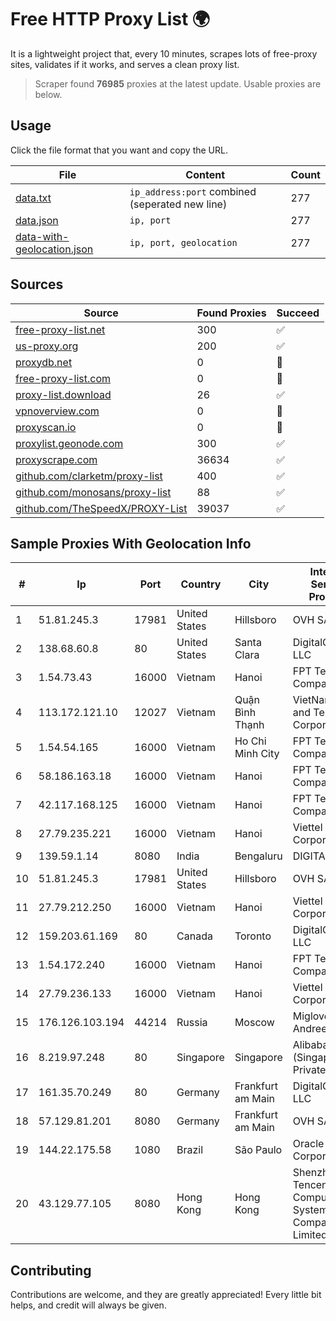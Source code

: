 
# Free HTTP Proxy List 🌍

It is a lightweight project that, every 10 minutes, scrapes lots of free-proxy sites, validates if it works, and serves a clean proxy list.


> Scraper found **76985** proxies at the latest update. Usable proxies are below.

## Usage

Click the file format that you want and copy the URL.


|File|Content|Count|
|----|-------|-----|
|[data.txt](https://raw.githubusercontent.com/themiralay/Proxy-List-World/master/data.txt)|`ip_address:port` combined (seperated new line)|277|
|[data.json](https://raw.githubusercontent.com/themiralay/Proxy-List-World/master/data.json)|`ip, port`|277|
|[data-with-geolocation.json](https://raw.githubusercontent.com/themiralay/Proxy-List-World/master/data-with-geolocation.json)|`ip, port, geolocation`|277|

## Sources

|Source|Found Proxies|Succeed|
|------|-------------|-------|
|[free-proxy-list.net](https://free-proxy-list.net)|300|✅|
|[us-proxy.org](https://www.us-proxy.org)|200|✅|
|[proxydb.net](http://proxydb.net)|0|🚫|
|[free-proxy-list.com](https://free-proxy-list.com/?page=&port=&type%5B%5D=http&type%5B%5D=https&up_time=0&search=Search)|0|🚫|
|[proxy-list.download](https://www.proxy-list.download/HTTP)|26|✅|
|[vpnoverview.com](https://vpnoverview.com/privacy/anonymous-browsing/free-proxy-servers)|0|🚫|
|[proxyscan.io](https://www.proxyscan.io)|0|🚫|
|[proxylist.geonode.com](https://proxylist.geonode.com/api/proxy-list?limit=300&page=1&sort_by=lastChecked&sort_type=desc&protocols=http,https)|300|✅|
|[proxyscrape.com](https://api.proxyscrape.com/v2/?request=displayproxies&protocol=http&timeout=10000&country=all&ssl=all&anonymity=all)|36634|✅|
|[github.com/clarketm/proxy-list](https://raw.githubusercontent.com/clarketm/proxy-list/master/proxy-list-raw.txt)|400|✅|
|[github.com/monosans/proxy-list](https://raw.githubusercontent.com/monosans/proxy-list/main/proxies/http.txt)|88|✅|
|[github.com/TheSpeedX/PROXY-List](https://raw.githubusercontent.com/TheSpeedX/PROXY-List/master/http.txt)|39037|✅|


## Sample Proxies With Geolocation Info

|#|Ip|Port|Country|City|Internet Service Provider|
|-|--|----|-------|----|-------------------------|
|1|51.81.245.3|17981|United States|Hillsboro|OVH SAS|
|2|138.68.60.8|80|United States|Santa Clara|DigitalOcean, LLC|
|3|1.54.73.43|16000|Vietnam|Hanoi|FPT Telecom Company|
|4|113.172.121.10|12027|Vietnam|Quận Bình Thạnh|VietNam Post and Telecom Corporation|
|5|1.54.54.165|16000|Vietnam|Ho Chi Minh City|FPT Telecom Company|
|6|58.186.163.18|16000|Vietnam|Hanoi|FPT Telecom Company|
|7|42.117.168.125|16000|Vietnam|Hanoi|FPT Telecom Company|
|8|27.79.235.221|16000|Vietnam|Hanoi|Viettel Corporation|
|9|139.59.1.14|8080|India|Bengaluru|DIGITALOCEAN|
|10|51.81.245.3|17981|United States|Hillsboro|OVH SAS|
|11|27.79.212.250|16000|Vietnam|Hanoi|Viettel Corporation|
|12|159.203.61.169|80|Canada|Toronto|DigitalOcean, LLC|
|13|1.54.172.240|16000|Vietnam|Hanoi|FPT Telecom Company|
|14|27.79.236.133|16000|Vietnam|Hanoi|Viettel Corporation|
|15|176.126.103.194|44214|Russia|Moscow|Miglovets Egor Andreevich|
|16|8.219.97.248|80|Singapore|Singapore|Alibaba Cloud (Singapore) Private Limited|
|17|161.35.70.249|80|Germany|Frankfurt am Main|DigitalOcean, LLC|
|18|57.129.81.201|8080|Germany|Frankfurt am Main|OVH SAS|
|19|144.22.175.58|1080|Brazil|São Paulo|Oracle Corporation|
|20|43.129.77.105|8080|Hong Kong|Hong Kong|Shenzhen Tencent Computer Systems Company Limited|



## Contributing

Contributions are welcome, and they are greatly appreciated! Every
little bit helps, and credit will always be given.

